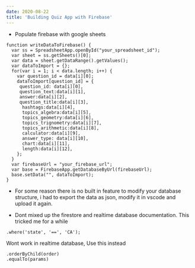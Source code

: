 ```yaml
---
date: 2020-08-22
title: 'Building Quiz App with Firebase'
---
```


- Populate firebase with google sheets

```
function writeDataToFirebase() {
  var ss = SpreadsheetApp.openById("your_spreadsheet_id");
  var sheet = ss.getSheets()[0];
  var data = sheet.getDataRange().getValues();
  var dataToImport = {};
  for(var i = 1; i < data.length; i++) {
    var question_id = data[i][0];
    dataToImport[question_id] = {
     question_id: data[i][0],
     question_text:data[i][1],
     answer:data[i][2],
     question_title:data[i][3],
      hashtags:data[i][4],
      topics_algebra:data[i][5],
      topics_geometry:data[i][6],
      topics_trignometry:data[i][7],
      topics_arithmetic:data[i][8],
      calculator:data[i][9],
      answer_type: data[i][10],
      chart:data[i][11],
      length:data[i][12],
    };
  }
  var firebaseUrl = "your_firebase_url";
  var base = FirebaseApp.getDatabaseByUrl(firebaseUrl);
  base.setData("", dataToImport);
}
```

- For some reason there is no built in feature to modify your database structure, i had to export the data as json, modify it in vscode and upload it again.

- Dont mixed up the firestore and realtime database documentation. This tricked me for a while

```
.where('state', '==', 'CA');
```

Wont work in realtime database, Use this instead

```
.orderByChild(order)
.equalTo(params)
```